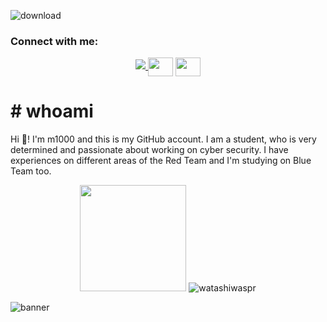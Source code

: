 
![download](https://user-images.githubusercontent.com/82729808/211146320-de4d6641-5405-453f-8a92-cc4395221b3a.png)
<h3 align="left">Connect with me:</h3>
<p align="left">
<p align="center">
  <a href="http://twitter.com/watashiwaspr">
    <img src="https://img.shields.io/twitter/follow/watashiwaspr?label=Twitter&logo=twitter&style=for-the-badge" />
  </a>
<a href="https://www.linkedin.com/in/yi%C4%9Fit-duman-679262223/" target="blank"><img align="center" src="https://static.licdn.com/sc/h/akt4ae504epesldzj74dzred8" alt="" height="30" width="40" /></a>
<a href="https://tryhackme.com/p/m0ritZ" target="blank"><img align="center" src="https://assets.tryhackme.com/img/logo/tryhackme_logo_full.svg" alt="" height="30" width="40" /></a>
</p>


# # whoami
  
  Hi 👋! I'm m1000 and this is my GitHub account. I am a student, who is very determined and passionate about working on cyber security. I have experiences on different areas of the Red Team and I'm studying on Blue Team too.
  <p align="center">

  <img height="170em" src="https://github-readme-stats.vercel.app/api?username=watashiwaspr&include_all_commits=true&count_private=true&show_icons=true&theme=codeSTACKr"/>
  <img src="https://github-readme-stats.vercel.app/api/top-langs/?username=watashiwaspr&layout=compact&hide=html&theme=codeSTACKr" alt="watashiwaspr"/>
</p>












![banner](https://user-images.githubusercontent.com/82729808/211146374-4411065a-8b89-4211-bd2c-882fc81674e6.png)
